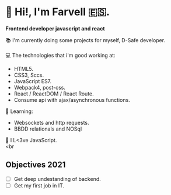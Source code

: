 # 👋 Hi!, I'm Farvell 🇪🇸.

**Frontend developer javascript and react** <br>

 📚 I'm currently doing some projects for myself, D-Safe developer.<br><br>
 💻 The technologies that i'm good working at:
 
  - HTML5.
  - CSS3, Sccs.
  - JavaScript ES7.
  - Webpack4, post-css.
  - React / ReactDOM / React Route.
  - Consume api with ajax/asynchronous functions.
  
  
  💪 Learning:
  
  - Websockets and http requests.
  - BBDD relationals and NOSql
  
  
💛 I L<3ve JavaScript.<br><br
 
 ## Objectives 2021
- [ ] Get deep undestanding of backend.
- [ ] Get my first job in IT.
